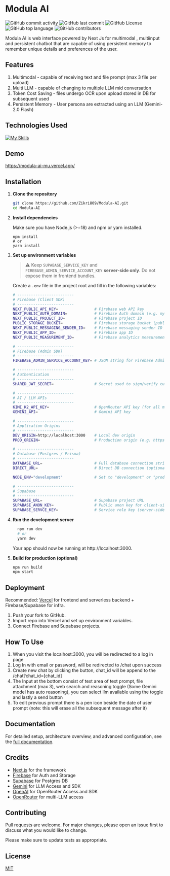 # Modula AI


![GitHub commit activity](https://img.shields.io/github/commit-activity/w/Zikri809/Modula-AI?style=for-the-badge)
![GitHub last commit](https://img.shields.io/github/last-commit/Zikri809/Modula-AI?style=for-the-badge)
![GitHub License](https://img.shields.io/github/license/Zikri809/Modula-AI?style=for-the-badge)
![GitHub top language](https://img.shields.io/github/languages/top/Zikri809/Modula-AI?style=for-the-badge)
![GitHub contributors](https://img.shields.io/github/contributors/Zikri809/Modula-AI?style=for-the-badge)


Modula AI is web interface powered by Next Js for multimodal , multiinput and persistent chatbot that are capable of using persistent memory to remember unique details and preferences of the user.


## Features
1. Multimodal - capable of receiving text and file prompt (max 3 file per upload)
2. Multi LLM - capable of changing to multiple LLM mid conversation
3. Token Cost Saving - files undergo OCR upon upload stored in DB for subsequent used
4. Persistent Memory - User persona are extracted using an LLM (Gemini-2.0 Flash)


## Technologies Used
[![My Skills](https://skillicons.dev/icons?i=nextjs,react,tailwind,js,ts,html,css,firebase,supabase,postgres)](https://skillicons.dev)

## Demo 
https://modula-ai-mu.vercel.app/

## Installation

1. **Clone the repository**
   ```bash
   git clone https://github.com/Zikri809/Modula-AI.git
   cd Modula-AI

2. **Install dependencies**

   Make sure you have Node.js (>=18) and npm or yarn installed.

    ````
   npm install
   # or
   yarn install
3. **Set up environment variables**
    > ⚠️ Keep `SUPABASE_SERVICE_KEY` and `FIREBASE_ADMIN_SERVICE_ACCOUNT_KEY` **server-side only**.  Do not expose them in frontend bundles.

    Create a `.env` file in the project root and fill in the following variables:

    ```bash
    # -------------------------
    # Firebase (Client SDK)
    # -------------------------
    NEXT_PUBLIC_API_KEY=                # Firebase web API key
    NEXT_PUBLIC_AUTH_DOMAIN=            # Firebase Auth domain (e.g. myapp.firebaseapp.com)
    NEXT_PUBLIC_PROJECT_ID=             # Firebase project ID
    PUBLIC_STORAGE_BUCKET=              # Firebase storage bucket (public assets)
    NEXT_PUBLIC_MESSAGING_SENDER_ID=    # Firebase messaging sender ID
    NEXT_PUBLIC_APP_ID=                 # Firebase app ID
    NEXT_PUBLIC_MEASUREMENT_ID=         # Firebase analytics measurement ID

    # -------------------------
    # Firebase (Admin SDK)
    # -------------------------
    FIREBASE_ADMIN_SERVICE_ACCOUNT_KEY= # JSON string for Firebase Admin SDK service account

    # -------------------------
    # Authentication
    # -------------------------
    SHARED_JWT_SECRET=                  # Secret used to sign/verify custom JWTs

    # -------------------------
    # AI / LLM APIs
    # -------------------------
    KIMI_K2_API_KEY=                    # OpenRouter API key (for all model not just KIMI)
    GEMINI_API=                         # Gemini API key

    # -------------------------
    # Application Origins
    # -------------------------
    DEV_ORIGIN=http://localhost:3000    # Local dev origin
    PROD_ORIGIN=                        # Production origin (e.g. https://yourapp.com)

    # -------------------------
    # Database (Postgres / Prisma)
    # -------------------------
    DATABASE_URL=                       # Full database connection string
    DIRECT_URL=                         # Direct DB connection (optional, for migrations)

    NODE_ENV="development"              # Set to "development" or "production"

    # -------------------------
    # Supabase
    # -------------------------
    SUPABASE_URL=                       # Supabase project URL
    SUPABASE_ANON_KEY=                  # Public anon key for client-side use
    SUPABASE_SERVCE_KEY=                # Service role key (server-side only, keep secret!)
    ```

5. **Run the development server**

    ```bash
      npm run dev
      # or
      yarn dev
    ```

    Your app should now be running at http://localhost:3000.

6. **Build for production (optional)**

    ```bash
    npm run build
    npm start
    ```

## Deployment
Recommended: [Vercel](https://vercel.com/) for frontend and serverless backend + Firebase/Supabase for infra.  
1. Push your fork to GitHub.  
2. Import repo into Vercel and set up environment variables.  
3. Connect Firebase and Supabase projects.



## How To Use
1. When you visit the localhost:3000, you will be redirected to a log in page
2. Log In with email or password, will be redirected to /chat upon success
3. Create new chat by clicking the button, chat_id will be append to the /chat?chat_id=[chat_id]
4. The Input at the bottom consist of text area of text prompt, file attachment (max 3), web search and reasoning toggle (Some Gemini model has auto reasoning), you can select llm available using the toggle and lastly a send button
5. To edit previous prompt there is a pen icon beside the date of user prompt (note: this will erase all the subsequent message after it) 

## Documentation  
For detailed setup, architecture overview, and advanced configuration, see the [full documentation](./docs/README.md).


## Credits
- [Next.js](https://nextjs.org/) for the framework
- [Firebase](https://firebase.google.com/) for Auth and Storage
- [Supabase](https://supabase.com/) for Postgres DB
- [Gemini](https://ai.google.dev/gemini-api/docs) for LLM Access and SDK
- [OpenAI](https://platform.openai.com/docs/libraries) for OpenRouter Access and SDK
- [OpenRouter](https://openrouter.ai/) for multi-LLM access


## Contributing

Pull requests are welcome. For major changes, please open an issue first
to discuss what you would like to change.

Please make sure to update tests as appropriate.

## License

[MIT](https://choosealicense.com/licenses/mit/)
